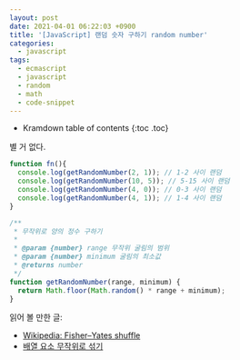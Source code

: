 ```yaml
---
layout: post
date: 2021-04-01 06:22:03 +0900
title: '[JavaScript] 랜덤 숫자 구하기 random number'
categories:
  - javascript
tags:
  - ecmascript
  - javascript
  - random
  - math
  - code-snippet
---
```


* Kramdown table of contents
{:toc .toc}

별 거 없다.

```js
function fn(){
  console.log(getRandomNumber(2, 1)); // 1-2 사이 랜덤
  console.log(getRandomNumber(10, 5)); // 5-15 사이 랜덤
  console.log(getRandomNumber(4, 0)); // 0-3 사이 랜덤
  console.log(getRandomNumber(4, 1)); // 1-4 사이 랜덤
}

/**
 * 무작위로 양의 정수 구하기
 *
 * @param {number} range 무작위 굴림의 범위
 * @param {number} minimum 굴림의 최소값
 * @returns number
 */
function getRandomNumber(range, minimum) {
  return Math.floor(Math.random() * range + minimum);
}
```

읽어 볼 만한 글:

- [Wikipedia: Fisher–Yates shuffle](https://en.wikipedia.org/wiki/Fisher%E2%80%93Yates_shuffle)
- [배열 요소 무작위로 섞기](https://ko.javascript.info/task/shuffle)
